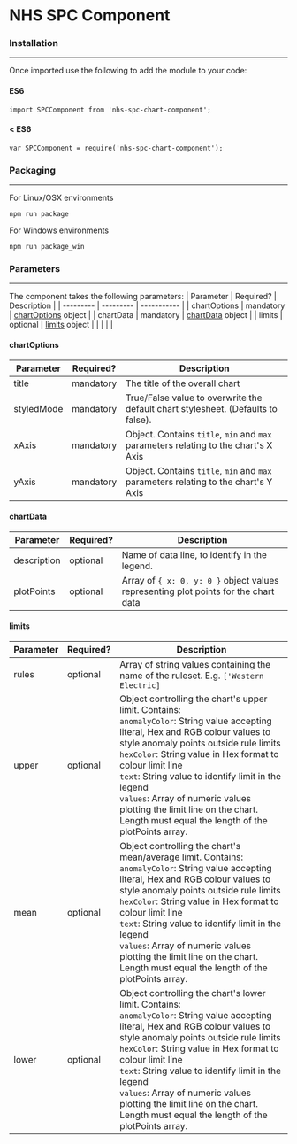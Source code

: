 # NHS SPC Component

### Installation
___
Once imported use the following to add the module to your code:

#### ES6

    import SPCComponent from 'nhs-spc-chart-component';

#### < ES6

    var SPCComponent = require('nhs-spc-chart-component');

### Packaging
___
For Linux/OSX environments

    npm run package

For Windows environments

    npm run package_win

### Parameters
___
The component takes the following parameters:
| Parameter | Required? | Description |
| --------- | --------- | ----------- |
| chartOptions | mandatory | [chartOptions](#chartOptions) object |
| chartData | mandatory | [chartData](#chartData) object |
| limits | optional | [limits](#limits) object |
| | | |

#### chartOptions

| Parameter  | Required? | Description                                                                         |
| ---------- | --------- | ----------------------------------------------------------------------------------- |
| title      | mandatory | The title of the overall chart                                                      |
| styledMode | mandatory | True/False value to overwrite the default chart stylesheet. (Defaults to false).    |
| xAxis      | mandatory | Object. Contains `title`, `min` and `max` parameters relating to the chart's X Axis |
| yAxis      | mandatory | Object. Contains `title`, `min` and `max` parameters relating to the chart's Y Axis |

#### chartData

| Parameter   | Required? | Description                                                                         |
| ----------- | --------- | ----------------------------------------------------------------------------------- |
| description | optional  | Name of data line, to identify in the legend.                                       |
| plotPoints  | optional  | Array of `{ x: 0, y: 0 }` object values representing plot points for the chart data |

#### limits

| Parameter | Required? | Description                                                                                                                                                                                                                                                                                                                                                                                                                                         |
| --------- | --------- | --------------------------------------------------------------------------------------------------------------------------------------------------------------------------------------------------------------------------------------------------------------------------------------------------------------------------------------------------------------------------------------------------------------------------------------------------- |
| rules     | optional  | Array of string values containing the name of the ruleset. E.g. `['Western Electric]`                                                                                                                                                                                                                                                                                                                                                               |
| upper     | optional  | Object controlling the chart's upper limit. Contains:<br />`anomalyColor`: String value accepting literal, Hex and RGB colour values to style anomaly points outside rule limits<br />`hexColor`: String value in Hex format to colour limit line<br/>`text`: String value to identify limit in the legend<br/>`values`: Array of numeric values plotting the limit line on the chart. Length must equal the length of the plotPoints array.        |
| mean      | optional  | Object controlling the chart's mean/average limit. Contains:<br />`anomalyColor`: String value accepting literal, Hex and RGB colour values to style anomaly points outside rule limits<br />`hexColor`: String value in Hex format to colour limit line<br/>`text`: String value to identify limit in the legend<br/>`values`: Array of numeric values plotting the limit line on the chart. Length must equal the length of the plotPoints array. |
| lower     | optional  | Object controlling the chart's lower limit. Contains:<br />`anomalyColor`: String value accepting literal, Hex and RGB colour values to style anomaly points outside rule limits<br />`hexColor`: String value in Hex format to colour limit line<br/>`text`: String value to identify limit in the legend<br/>`values`: Array of numeric values plotting the limit line on the chart. Length must equal the length of the plotPoints array.        |
